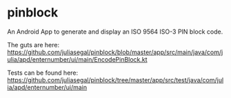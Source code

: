 # pinblock

An Android App to generate and display an ISO 9564 ISO-3 PIN block code.

The guts are here: https://github.com/juliasegal/pinblock/blob/master/app/src/main/java/com/julia/apd/enternumber/ui/main/EncodePinBlock.kt

Tests can be found here:
https://github.com/juliasegal/pinblock/tree/master/app/src/test/java/com/julia/apd/enternumber/ui/main
